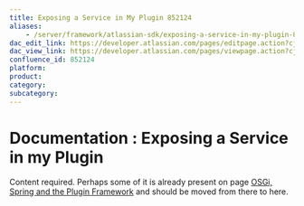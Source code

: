 ```yaml
---
title: Exposing a Service in My Plugin 852124
aliases:
    - /server/framework/atlassian-sdk/exposing-a-service-in-my-plugin-852124.html
dac_edit_link: https://developer.atlassian.com/pages/editpage.action?cjm=wozere&pageId=852124
dac_view_link: https://developer.atlassian.com/pages/viewpage.action?cjm=wozere&pageId=852124
confluence_id: 852124
platform:
product:
category:
subcategory:
---
```

# Documentation : Exposing a Service in my Plugin

Content required. Perhaps some of it is already present on page [OSGi, Spring and the Plugin Framework](/server/framework/atlassian-sdk/852146.html) and should be moved from there to here.
















































































































































































































































































































